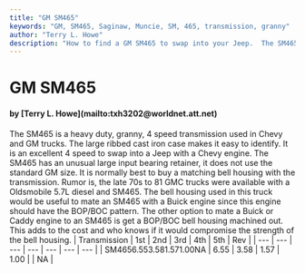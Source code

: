 ```yaml
---
title: "GM SM465"
keywords: "GM, SM465, Saginaw, Muncie, SM, 465, transmission, granny"
author: "Terry L. Howe"
description: "How to find a GM SM465 to swap into your Jeep.  The SM465 is a heavy duty, granny low, four speed manual transmission."
---
```


# GM SM465
<H4>by [Terry L. Howe](mailto:txh3202@worldnet.att.net)</H4>
The SM465 is a heavy duty, granny, 4 speed transmission used in
Chevy and GM trucks.  The large ribbed cast iron case makes it
easy to identify.
It is an excellent 4 speed to swap into a
Jeep with a Chevy engine.  The SM465 has an unusual large input
bearing retainer, it does not use the standard GM size.  It is
normally best to buy a matching bell housing with the transmission.
Rumor is, the late 70s to 81 GMC trucks were available with a
Oldsmobile 5.7L diesel and SM465.  The bell housing used in this
truck would be useful to mate an SM465 with a Buick engine since
this engine should have the BOP/BOC pattern.  The other option to
mate a Buick or Caddy engine to an SM465 is get a BOP/BOC bell housing
machined out.  This adds to the cost and who knows if it would
compromise the strength of the bell housing.
| Transmission | 1st | 2nd | 3rd | 4th | 5th | Rev |
| --- | --- | --- | --- | --- | --- | --- |
| SM4656.553.581.571.00NA | 6.55 | 3.58 | 1.57 | 1.00 |  | NA |
